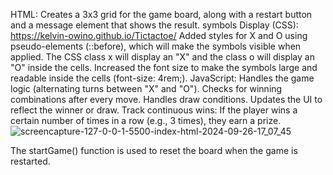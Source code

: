 HTML: Creates a 3x3 grid for the game board, along with a restart button and a message element that shows the result.
symbols Display (CSS):
https://kelvin-owino.github.io/Tictactoe/
Added styles for X and O using pseudo-elements (::before), which will make the symbols visible when applied.
The CSS class x will display an "X" and the class o will display an "O" inside the cells.
Increased the font size to make the symbols large and readable inside the cells (font-size: 4rem;).
JavaScript:
Handles the game logic (alternating turns between "X" and "O").
Checks for winning combinations after every move.
Handles draw conditions.
Updates the UI to reflect the winner or draw.
Track continuous wins: If the player wins a certain number of times in a row (e.g., 3 times), they earn a prize.![screencapture-127-0-0-1-5500-index-html-2024-09-26-17_07_45](https://github.com/user-attachments/assets/12cdc2ef-bb21-4f20-8ec6-142c0de9d8db)

The startGame() function is used to reset the board when the game is restarted.
